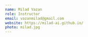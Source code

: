 ```yaml
---
name: Milad Vazan
role: Instructor
email: vazanmilad@gmail.com
website: https://milad-ai.github.io/
photo: milad.jpg
---
```




